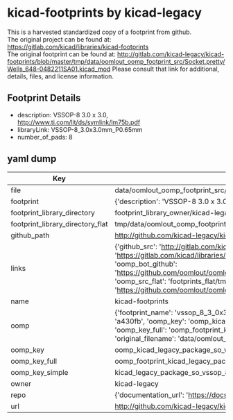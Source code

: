 # kicad-footprints by kicad-legacy  
This is a harvested standardized copy of a footprint from github.  
The original project can be found at:  
https://gitlab.com/kicad/libraries/kicad-footprints  
The original footprint can be found at:
http://gitlab.com/kicad-legacy/kicad-footprints/blob/master/tmp/data/oomlout_oomp_footprint_src/Socket.pretty/Wells_648-0482211SA01.kicad_mod
Please consult that link for additional, details, files, and license information.  
## Footprint Details
* description: VSSOP-8 3.0 x 3.0, http://www.ti.com/lit/ds/symlink/lm75b.pdf  
* libraryLink: VSSOP-8_3.0x3.0mm_P0.65mm  
* number_of_pads: 8  
## yaml dump  
| Key | Value |  
| --- | --- |  
| file | data/oomlout_oomp_footprint_src/kicad-footprints/Package_SO.pretty/VSSOP-8_3.0x3.0mm_P0.65mm.kicad_mod |  
| footprint | {'description': 'VSSOP-8 3.0 x 3.0, http://www.ti.com/lit/ds/symlink/lm75b.pdf', 'libraryLink': 'VSSOP-8_3.0x3.0mm_P0.65mm', 'number_of_pads': 8} |  
| footprint_library_directory | footprint_library_owner/kicad-legacy_kicad-footprints |  
| footprint_library_directory_flat | tmp/data/oomlout_oomp_footprint_src/footprints_flat/kicad_legacy_package_so_vssop_8_3_0x3_0mm_p0_65mm/working |  
| github_path | http://github.com/kicad-legacy/kicad-footprints/blob/master/tmp/data/oomlout_oomp_footprint_src/Package_SO.pretty/VSSOP-8_3.0x3.0mm_P0.65mm.kicad_mod |  
| links | {'github_src': 'http://gitlab.com/kicad-legacy/kicad-footprints/blob/master/tmp/data/oomlout_oomp_footprint_src/Socket.pretty/Wells_648-0482211SA01.kicad_mod', 'github_src_repo': 'https://gitlab.com/kicad/libraries/kicad-footprints', 'oomp_bot': 'tmp/data/oomlout_oomp_footprint_src/footprints/kicad_legacy_package_so_vssop_8_3_0x3_0mm_p0_65mm/working', 'oomp_bot_github': 'https://github.com/oomlout/oomlout_oomp_footprint_bot/tree/main/tmp/data/oomlout_oomp_footprint_src/footprints/kicad_legacy_package_so_vssop_8_3_0x3_0mm_p0_65mm/working', 'oomp_src_flat': 'footprints_flat/tmp/data/oomlout_oomp_footprint_src/footprints_flat/kicad_legacy_package_so_vssop_8_3_0x3_0mm_p0_65mm/working', 'oomp_src_flat_github': 'https://github.com/oomlout/oomlout_oomp_footprint_src/tree/main/tmp/data/oomlout_oomp_footprint_src/footprints_flat/kicad_legacy_package_so_vssop_8_3_0x3_0mm_p0_65mm/working'} |  
| name | kicad-footprints |  
| oomp | {'footprint_name': 'vssop_8_3_0x3_0mm_p0_65mm', 'library_name': 'package_so', 'md5': 'a430fb739322c03ab4f67162056b5b66', 'md5_10': 'a430fb7393', 'md5_5': 'a430f', 'md5_6': 'a430fb', 'oomp_key': 'oomp_kicad_legacy_package_so_vssop_8_3_0x3_0mm_p0_65mm', 'oomp_key_extra': 'oomp_footprint_kicad_legacy_package_so_vssop_8_3_0x3_0mm_p0_65mm', 'oomp_key_full': 'oomp_footprint_kicad_legacy_package_so_vssop_8_3_0x3_0mm_p0_65mm_a430fb', 'oomp_key_simple': 'kicad_legacy_package_so_vssop_8_3_0x3_0mm_p0_65mm', 'original_filename': 'data/oomlout_oomp_footprint_src/kicad-footprints/Package_SO.pretty/VSSOP-8_3.0x3.0mm_P0.65mm.kicad_mod', 'owner_name': 'kicad_legacy'} |  
| oomp_key | oomp_kicad_legacy_package_so_vssop_8_3_0x3_0mm_p0_65mm |  
| oomp_key_full | oomp_footprint_kicad_legacy_package_so_vssop_8_3_0x3_0mm_p0_65mm |  
| oomp_key_simple | kicad_legacy_package_so_vssop_8_3_0x3_0mm_p0_65mm |  
| owner | kicad-legacy |  
| repo | {'documentation_url': 'https://docs.github.com/rest/repos/repos#get-a-repository', 'message': 'Not Found'} |  
| url | http://github.com/kicad-legacy/kicad-footprints |  


